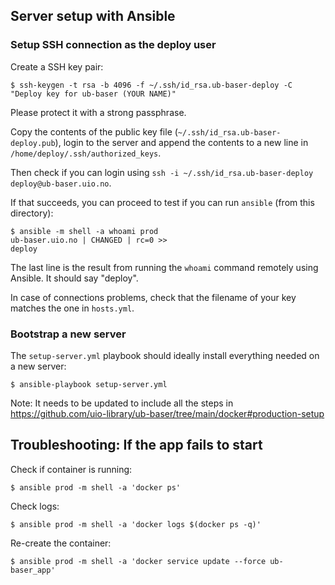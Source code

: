 ## Server setup with Ansible

### Setup SSH connection as the deploy user

Create a SSH key pair:

    $ ssh-keygen -t rsa -b 4096 -f ~/.ssh/id_rsa.ub-baser-deploy -C "Deploy key for ub-baser (YOUR NAME)"

Please protect it with a strong passphrase.

Copy the contents of the public key file (`~/.ssh/id_rsa.ub-baser-deploy.pub`),
login to the server and append the contents to a new line in `/home/deploy/.ssh/authorized_keys`.

Then check if you can login using `ssh -i ~/.ssh/id_rsa.ub-baser-deploy deploy@ub-baser.uio.no`.

If that succeeds, you can proceed to test if you can run `ansible` (from this directory):

    $ ansible -m shell -a whoami prod
    ub-baser.uio.no | CHANGED | rc=0 >>
    deploy

The last line is the result from running the `whoami` command remotely using Ansible.
It should say "deploy".

In case of connections problems, check that the filename of your key matches the one in `hosts.yml`.

### Bootstrap a new server

The `setup-server.yml` playbook should ideally install everything needed on a new server:

    $ ansible-playbook setup-server.yml

Note: It needs to be updated to include all the steps in
<https://github.com/uio-library/ub-baser/tree/main/docker#production-setup>

## Troubleshooting: If the app fails to start

Check if container is running:

    $ ansible prod -m shell -a 'docker ps'

Check logs:

    $ ansible prod -m shell -a 'docker logs $(docker ps -q)'

Re-create the container:

    $ ansible prod -m shell -a 'docker service update --force ub-baser_app'
